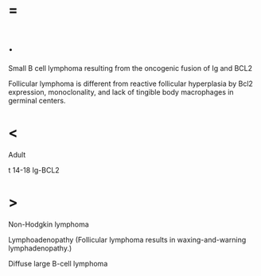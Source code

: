 # =

# .

Small B cell lymphoma resulting from the oncogenic fusion of Ig and BCL2

Follicular lymphoma is different from reactive follicular hyperplasia by Bcl2 expression, monoclonality, and lack of tingible body macrophages in germinal centers.

# <

Adult

t 14-18 Ig-BCL2

# >

Non-Hodgkin lymphoma

Lymphoadenopathy (Follicular lymphoma results in waxing-and-warning lymphadenopathy.)

Diffuse large B-cell lymphoma
